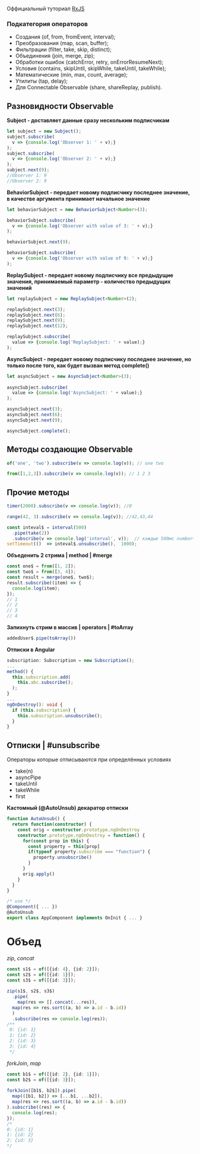 Оффициальный туториал  [RxJS]([http://reactivex.io/rxjs/manual/tutorial.html](http://reactivex.io/rxjs/manual/tutorial.html))

### Подкатегория операторов
-   Создания (of, from, fromEvent, interval);
-   Преобразования (map, scan, buffer);
-   Фильтрации (filter, take, skip, distinct);
-   Объединения (join, merge, zip);
-   Обработки ошибок (catchError, retry, onErrorResumeNext);
-   Условия (contains, skipUntil, skipWhile, takeUntil, takeWhile);
-   Математические (min, max, count, average);
-   Утилиты (tap, delay);
-   Для Connectable Observable (share, shareReplay, publish).

## Разновидности Observable

**Subject - доставляет данные сразу нескольким подписчикам**
```ts
let subject = new Subject();
subject.subscribe(
  v => {console.log('Observer 1: ' + v);}
);
subject.subscribe(
  v => {console.log('Observer 2: ' + v);}
);
subject.next(9);
//Observer 1: 9
//Observer 2: 9
```
**BehaviorSubject - передает новому подписчику последнее значение, в качестве аргумента принимает начальное значение**
```ts
let behaviorSubject = new BehaviorSubject<Number>(3);

behaviorSubject.subscribe(
  v => {console.log('Observer with value of 3: ' + v);}
);

behaviorSubject.next(9);

behaviorSubject.subscribe(
  v => {console.log('Observer with value of 9: ' + v);}
);
```
**ReplaySubject - передает новому подписчику все предыдущие значения, принимаемый параметр - количество предыдущих значений**
```ts
let replaySubject = new ReplaySubject<Number>(2);

replaySubject.next(3);
replaySubject.next(6);
replaySubject.next(9);
replaySubject.next(12);

replaySubject.subscribe(
  value => {console.log('ReplaySubject: ' + value);}
);
```
**AsyncSubject - передает новому подписчику последнее значение, но только после того, как будет вызван метод complete()**
```ts
let asyncSubject = new AsyncSubject<Number>(3);
    
asyncSubject.subscribe(
  value => {console.log('AsyncSubject: ' + value);}
);

asyncSubject.next(3);
asyncSubject.next(6);
asyncSubject.next(9);

asyncSubject.complete();
```

## Методы создающие Observable
```ts
of('one', 'two').subscribe(v => console.log(v)); // one two
```
```ts
from([1,2,3]).subscribe(v => console.log(v)); // 1 2 3
```

## Прочие методы
```ts
timer(2000).subscribe(v => console.log(v)); //0
```
```ts
range(42, 3).subscribe(v => console.log(v)); //42,43,44
```
```ts
const inteval$ = interval(500)
  .pipe(take(2))
  .subscribe(v => console.log('interval', v));  // каждые 500мс number++
setTimeout(()  => inteval$.unsubscribe(),  1000);
```

**Объеденить 2 стрима | method | #merge**
```ts
const one$ = from([1, 2]);  
const two$ = from([3, 4]);  
const result = merge(one$, two$);  
result.subscribe((item) => {  
  console.log(item);  
});
// 1
// 2
// 3
// 4
```
**Запихнуть стрим в массив | operators | #toArray**
```ts
addedUser$.pipe(toArray())
```

**Отписки в Angular**
```ts
subscription: Subscription = new Subscription();
...
method() {
  this.subscription.add(  
    this.abc.subscribe();
  );
}
...
ngOnDestroy(): void {  
  if (this.subscription) {  
    this.subscription.unsubscribe();
  }
}
```
## Отписки | #unsubscribe
Операторы которые отписываются при определённых условиях
- take(n)
- asyncPipe
- takeUntil
- takeWhile
- first

**Кастомный (@AutoUnsub) декаратор отписки**
```ts
function AutoUnsub() {
  return function(constructor) {
    const orig = constructor.prototype.ngOnDestroy
    constructor.prototype.ngOnDestroy = function() {
      for(const prop in this) {
        const property = this[prop]
        if(typeof property.subscribe === "function") {
          property.unsubscribe()
        }
      }
      orig.apply()
    }
  }
}

/* use */
@Component({ ... })  
@AutoUnsub  
export class AppComponent implements OnInit { ... }
```

# Объед

_zip_,  _concat_
```ts
const s1$ = of([{id: 4}, {id: 2}]);  
const s2$ = of([{id: 1}]);  
const s3$ = of([{id: 3}]);  
  
zip(s1$, s2$, s3$)  
  .pipe(  
    map(res => [].concat(...res)),  
  map(res => res.sort((a, b) => a.id - b.id))  
  )  
  .subscribe(res => console.log(res));  
/**  
 0: {id: 1}
 1: {id: 2}
 2: {id: 3}
 3: {id: 4}
 */
```
_forkJoin_, _map_
```ts
const b1$ = of([{id: 2}, {id: 1}]);  
const b2$ = of([{id: 3}]);  
  
forkJoin([b1$, b2$]).pipe(  
  map(([b1, b2]) => [...b1, ...b2]),  
  map(res => res.sort((a, b) => a.id - b.id))  
).subscribe((res) => {  
  console.log(res);  
});  
/*  
0: {id: 1}  
1: {id: 2}  
2: {id: 3}  
*/
```
<!--stackedit_data:
eyJoaXN0b3J5IjpbLTM5MTYxMzcyNCwtMTI3MjEwNTg0NSwxND
Y0MDExNTUzLDE4NzI3NTM2MTEsMTY4MTU0NjEsODAyODg1NTE3
LDIwOTM1OTkwOTYsLTMzMjQzOTAzNiwxNjAzNTg5MzU5LC0yMD
YwMzgxMjEyLDUzMjU0Nzk0MSwtMTY0NzQyNDYyMSwtODEzMzU4
MzYsLTE1NDMxMjU2NDcsMTA2ODg2NTQ4Myw3MzA5OTgxMTZdfQ
==
-->